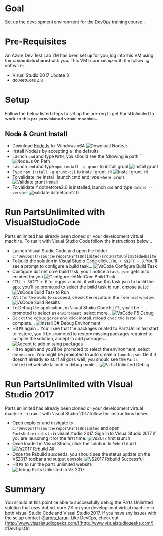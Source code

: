 # Goal
Set up the development environment for the DevOps training course...

# Pre-Requisites
An Azure Dev Test Lab VM has been set up for you, log into this VM using the credentials shared with you. This VM is pre set up with the following software;
- Visual Studio 2017 Update 3
- dotNetCore 2.0

# Setup
Follow the below listed steps to set up the pre-req to get PartsUnlimited to work on this pre-provisioned virtual machine...

## Node & Grunt Install 
+ Download [NodeJs](https://nodejs.org/en/download/) for Windows x64
  ![Download NodeJs](./media/DownloadNodeJs.JPG)
+ Install NodeJs by accepting all the defaults
+ Launch `cmd` and type `PATH`, you should see the following in path ``
  ![NodeJs On Path](./media/NodeJsOnPath.JPG)
+ Launch `cmd` and type `npm install -g grunt` to install grunt 
  ![Install grunt](./media/NpmInstallGrunt.JPG)
+ Type `npm install -g grunt-cli` to install grunt-cli
  ![Install grunt-cli](./media/NpmInstallGrunt-cli.JPG)
+ To validate the install, launch cmd and type `where grunt`
  ![Validate grunt install](./media/ValidateGruntInstall.JPG)
+ To validate if dotnetcore2.0 is installed, launch `cmd` and type `dotnet --version`
  ![validate dotnetcore2.0](./media/ValidateDotNetCoreInstall.JPG)     

# Run PartsUnlimited with VisualStudioCode
Parts unlimited has already been cloned on your development virtual machine. To run it with Visual Studio Code follow the instructions below...
+ Launch Visual Studio Code and open the folder `C:\DevOpsTTT\source\repos\PartsUnlimited\src\PartsUnlimitedWebsite`
+ To build the solution in Visual Studio Code click `CTRL + SHIFT + B`. You'll see a prompt to configure a build task...
  ![VsCode Configure Build Task](./media/VsCodeConfigureBuildTask.JPG)
+ Configure dot net core build task, you'll notice a `task.json` gets auto created for you
  ![Configure dotNetCore Build Task](./media/BuildConfigurationDotNetCore.JPG)
+ `CTRL + SHIFT + B` to trigger a build, it will use this task.json to build the app, you'll be promoted to select the build task to run, choose `Build`
  ![VsCode Build Task to Run](./media/VsCodeBuildTaskToRun.JPG)
+ Wait for the build to succeed, check the results in the Terminal window 
  ![VsCode Build Results](./media/VsCodeBuildResults.JPG)
+ To Debug the application, in Visual Studio Code hit `F5`, you'll be promoted to select an `environment`, select more...
  ![VsCode F5 Debug](./media/VsCodeDebugF5.JPG)
+ Select the debugger `C#` and click install, reload once the install is complete... 
  ![Install C# Debug Environment](./media/InstallEnvironmentCSharp.JPG)
+ Hit `F5` again... You'll see that the packages related to PartsUnlimited start to restore, you'll be promoted to restore missing packages required to compile the solution, accept to add packages...
  ![Accept to add missing packages](./media/AcceptToAddMissingPackages.JPG)
+ Hit `F5` again and you'll be promoted to select the environment, select `dotnetcore`. You might be prompted to auto create a `launch.json` file if it doesn't already exist. If all goes well, you should see the `Parts Unlimited` website launch in debug mode...
  ![Parts Unlimited Debug](./media/PartsUnlimitedDotNetCoreDebug.JPG)

# Run PartsUnlimited with Visual Studio 2017
Parts unlimited has already been cloned on your development virtual machine. To run it with Visual Studio 2017 follow the instructions below...
+ Open explorer and navigate to `C:\DevOpsTTT\source\repos\PartsUnlimited` and open `PartsUnlimited.sln` in visual studio 2017. Sign in to Visual Studio 2017 if you are launching it for the first time. 
 ![Vs2017 first launch](./media/Vs2017FirstLaunch.JPG)
+ Once loaded in Visual Studio, click the solution to `Rebuild All`
 ![Vs2017 Rebuild All](./media/Vs2017RebuildAll.JPG)
+ Once the Rebuild succeeds, you should see the status update on the VS2017 toolbar and output console 
 ![VS2017 Rebuild Successful](./media/Vs2017PartsUnlimitedRebuildSuccessful.JPG)
+ Hit `F5` to run the parts unlimited website 
 ![Debug Parts Unlimited in VS 2017](./media/Vs2017DebugPartsUnlimited.JPG)

 # Summary 
 You should at this point be able to successfully debug the Parts Unlimited solution that uses dot net core 2.0 on your development virtual machine in both Visual Studio Code and Visual Studio 2017. If you have any issues with the setup contact [@arora_tarun](https://twitter.com/arora_tarun). Like DevOps, check out [http://www.visualstudiogeeks.com/](http://www.visualstudiogeeks.com/) #DevOpsOn 

